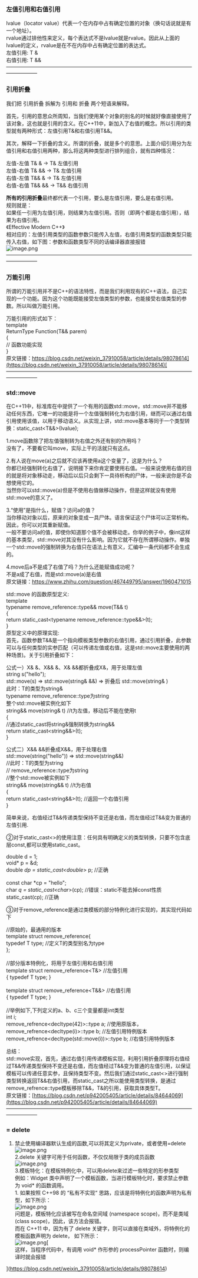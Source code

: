 <a name="pwoyJ"></a>
### 左值引用和右值引用
lvalue（locator value）代表一个在内存中占有确定位置的对象（换句话说就是有一个地址）。 <br />rvalue通过排他性来定义，每个表达式不是lvalue就是rvalue。因此从上面的lvalue的定义，rvalue是在不在内存中占有确定位置的表达式。<br />左值引用: T &<br />右值引用: T &&<br />——————————————————————————————————————————
<a name="rBjyp"></a>
### 引用折叠
我们把 引用折叠 拆解为 引用和 折叠 两个短语来解释。

首先，引用的意思众所周知，当我们使用某个对象的别名的时候就好像直接使用了该对象，这也就是引用的含义。在C++11中，新加入了右值的概念。所以引用的类型就有两种形式：左值引用T&和右值引用T&&。

其次，解释一下折叠的含义。所谓的折叠，就是多个的意思。上面介绍引用分为左值引用和右值引用两种，那么将这两种类型进行排列组合，就有四种情况：

左值-左值 T& &              ->  T&		左值引用<br />左值-右值 T& &&		->  T&		左值引用<br />右值-左值 T&& &		->  T&		左值引用<br />右值-右值 T&& &&	->  T&&		右值引用

**所有的引用折叠**最终都代表一个引用，要么是左值引用，要么是右值引用。<br />规则就是：<br />如果任一引用为左值引用，则结果为左值引用。否则（即两个都是右值引用），结果为右值引用。<br />《Effective Modern C++》<br />相对应的：左值引用类型的函数参数只能传入左值，右值引用类型的函数类型只能传入右值，如下图：参数和函数类型不同的话编译器直接报错<br />![image.png](media/image-20.png)<br />——————————————————————————————————————————
<a name="yDQpD"></a>
### 万能引用
所谓的万能引用并不是C++的语法特性，而是我们利用现有的C++语法，自己实现的一个功能。因为这个功能既能接受左值类型的参数，也能接受右值类型的参数。所以叫做万能引用。

万能引用的形式如下：<br />template<typename T><br />ReturnType Function(T&& parem)<br />{<br />    // 函数功能实现<br />}<br />原文链接：[https://blog.csdn.net/weixin_37910058/article/details/98078614](https://blog.csdn.net/weixin_37910058/article/details/98078614)[<br />](https://blog.csdn.net/weixin_37910058/article/details/98078614)——————————————————————————————————————————
<a name="F0E3I"></a>
### std::move
在C++11中，标准库在<utility>中提供了一个有用的函数std::move，std::move并不能移动任何东西，它唯一的功能是将一个左值强制转化为右值引用，继而可以通过右值引用使用该值，以用于移动语义。从实现上讲，std::move基本等同于一个类型转换：static_cast<T&&>(lvalue);

1.move函数除了把左值强制转为右值之外还有别的作用吗？<br />没有了，不要看它叫move，实际上干的活就只有这点。

2.有人说在move(a)之后就不应该再使用a这个变量了，这是为什么？<br />你都已经强制转化右值了，说明接下来你肯定要使用右值。一般来说使用右值的目的就是将对象移动走，移动后以后只会剩下一具待析构的尸体，一般来说你是不会想使用它的。<br />当然你可以std::move(a)但是不使用右值做移动操作，但是这样就没有使用std::move的意义了。

3.“使用”是指什么，赋值？访问a的值？<br />当你移动对象以后，原来的对象变成一具尸体。语言保证这个尸体可以正常析构。<br />因此，你可以对其重新赋值。<br />一般不要访问a的值，即使你知道那个值不会被移动走。你举的例子中，像int这样的基本类型，std::move对其没有什么影响。因为它就不存在所谓移动操作。单独一个std::move的强制转换为右值只在语法上有意义，汇编中一条代码都不会生成的。

4.move后a不是成了右值了吗？为什么还能赋值成功呢？<br />不是a成了右值，而是std::move(a)是右值<br />	原文链接：https://www.zhihu.com/question/467449795/answer/1960471015

std::move 的函数原型定义:<br />template <typename T><br />typename remove_reference<T>::type&& move(T&& t)<br />{<br />	return static_cast<typename remove_reference<T>::type&&>(t);<br />}<br /> 原型定义中的原理实现:<br /> 首先，函数参数T&&是一个指向模板类型参数的右值引用，通过引用折叠，此参数可以与任何类型的实参匹配（可以传递左值或右值，这是std::move主要使用的两种场景)。关于引用折叠如下：

公式一）X& &、X&& &、X& &&都折叠成X&，用于处理左值<br />string s("hello");<br />std::move(s) => std::move(string& &&) => 折叠后 std::move(string& )<br />此时：T的类型为string&<br />typename remove_reference<T>::type为string <br />整个std::move被实例化如下<br />string&& move(string& t) //t为左值，移动后不能在使用t<br />{<br />    //通过static_cast将string&强制转换为string&&<br />    return static_cast<string&&>(t); <br />}

公式二）X&& &&折叠成X&&，用于处理右值<br />std::move(string("hello")) => std::move(string&&)<br />//此时：T的类型为string <br />//     remove_reference<T>::type为string <br />//整个std::move被实例如下<br />string&& move(string&& t) //t为右值<br />{<br />    return static_cast<string&&>(t);  //返回一个右值引用<br />}

简单来说，右值经过T&&传递类型保持不变还是右值，而左值经过T&&变为普通的左值引用.

②对于static_cast<>的使用注意：任何具有明确定义的类型转换，只要不包含底层const,都可以使用static_cast。

double d = 1;<br />void* p = &d;<br />double *dp = static_cast<double*> p; //正确<br /> <br />const char *cp = "hello";<br />char *q = static_cast<char*>(cp); //错误：static不能去掉const性质<br />static_cast<string>(cp); //正确 

③对于remove_reference是通过类模板的部分特例化进行实现的，其实现代码如下

//原始的，最通用的版本<br />template <typename T> struct remove_reference{<br />    typedef T type;  //定义T的类型别名为type<br />};<br /> <br />//部分版本特例化，将用于左值引用和右值引用<br />template <class T> struct remove_reference<T&> //左值引用<br />{ typedef T type; }<br /> <br />template <class T> struct remove_reference<T&&> //右值引用<br />{ typedef T type; }   <br />  <br />//举例如下,下列定义的a、b、c三个变量都是int类型<br />int i;<br />remove_refrence<decltype(42)>::type a;             //使用原版本，<br />remove_refrence<decltype(i)>::type  b;             //左值引用特例版本<br />remove_refrence<decltype(std::move(i))>::type  b;  //右值引用特例版本 

总结：<br />std::move实现，首先，通过右值引用传递模板实现，利用引用折叠原理将右值经过T&&传递类型保持不变还是右值，而左值经过T&&变为普通的左值引用，以保证模板可以传递任意实参，且保持类型不变。然后我们通过static_cast<>进行强制类型转换返回T&&右值引用，而static_cast<T>之所以能使用类型转换，是通过remove_refrence<T>::type模板移除T&&，T&的引用，获取具体类型T。<br />原文链接：[https://blog.csdn.net/p942005405/article/details/84644069](https://blog.csdn.net/p942005405/article/details/84644069)<br />——————————————————————————————————————————
<a name="IqwOD"></a>
### = delete
1. 禁止使用编译器默认生成的函数,可以将其定义为private，或者使用=delete<br />![image.png](media/image-22.png)<br />2.delete 关键字可用于任何函数，不仅仅局限于类的成员函数<br />![image.png](media/image-21.png)<br />3.模板特化：在模板特例化中，可以用delete来过滤一些特定的形参类型<br />例如：Widget 类中声明了一个模板函数，当进行模板特化时，要求禁止参数为 void* 的函数调用。 <br />1. 如果按照 C++98 的 “私有不实现“ 思路，应该是将特例化的函数声明为私有型，如下所示：<br />![image.png](media/image-23.png)[<br />](https://blog.csdn.net/weixin_37910058/article/details/98078614)问题是，模板特化应该被写在命名空间域 (namespace scope)，而不是类域 (class scope)，因此，该方法会报错。<br />而在 C++11 中，因为有了 delete 关键字，则可以直接在类域外，将特例化的模板函数声明为 delete， 如下所示：[<br />](https://blog.csdn.net/weixin_37910058/article/details/98078614)![image.png](media/image-24.png)[<br />  这样，当程序代码中，有调用 void* 作形参的 processPointer 函数时，则编译时就会报错

](https://blog.csdn.net/weixin_37910058/article/details/98078614)

